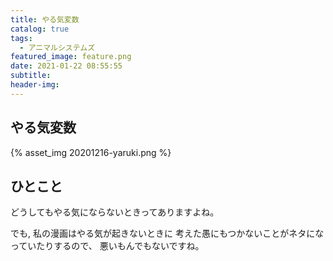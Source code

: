 ```yaml
---
title: やる気変数
catalog: true
tags:
  - アニマルシステムズ
featured_image: feature.png
date: 2021-01-22 08:55:55
subtitle:
header-img:
---
```



## やる気変数

{% asset_img 20201216-yaruki.png %}


## ひとこと
どうしてもやる気にならないときってありますよね。

でも,
私の漫画はやる気が起きないときに
考えた愚にもつかないことがネタになっていたりするので、
悪いもんでもないですね。
